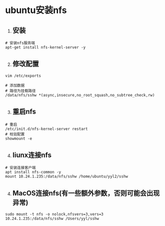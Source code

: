 # ubuntu安装nfs

1. ## 安装
```
# 安装nfs服务端
apt-get install nfs-kernel-server -y
```
2. ## 修改配置
```
vim /etc/exports

# 添加数据
# 路径为挂载路径
/data/nfs/sshw *(async,insecure,no_root_squash,no_subtree_check,rw)
```
3. ## 重启nfs
```
# 重启
/etc/init.d/nfs-kernel-server restart
# 校验配置
showmount -e 
```

4. ## liunx连接nfs
```
# 安装连接客户端
apt install nfs-common -y
mount 10.24.1.235:/data/nfs/sshw /home/ubuntu/yyl2/sshw
```
4. ## MacOS连接nfs(有一些额外参数，否则可能会出现异常)
```
sudo mount -t nfs -o nolock,nfsvers=3,vers=3  10.24.1.235:/data/nfs/sshw /Users/yyl/sshw
```
